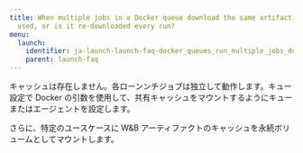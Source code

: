 ```yaml
---
title: When multiple jobs in a Docker queue download the same artifact, is any caching
  used, or is it re-downloaded every run?
menu:
  launch:
    identifier: ja-launch-launch-faq-docker_queues_run_multiple_jobs_download_same_artifact_useartifact
    parent: launch-faq
---
```


キャッシュは存在しません。各ローンンチジョブは独立して動作します。キュー設定で Docker の引数を使用して、共有キャッシュをマウントするようにキューまたはエージェントを設定します。

さらに、特定のユースケースに W&B アーティファクトのキャッシュを永続ボリュームとしてマウントします。